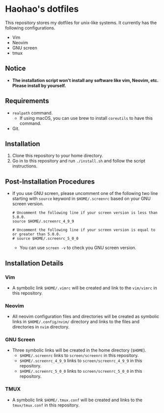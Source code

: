 # Haohao's dotfiles

This repository stores my dotfiles for unix-like systems. It currently has the
following configurations.

* Vim
* Neovim
* GNU screen
* tmux

## Notice

* **The installation script won't install any software like vim, Neovim, etc. Please install by yourself.**

## Requirements

* `realpath` command.
  * If using macOS, you can use brew to install `coreutils` to have this command.
* Git.

## Installation

1. Clone this repository to your home directory.
2. Go in to this repository and run `./install.sh` and follow the script instructions.

## Post-Installation Procedures

* If you use GNU screen, please uncomment one of the following two line starting with `source` keyword in `$HOME/.screenrc` based on your GNU screen version.

  ```=
  # Uncomment the following line if your screen version is less than 5.0.0.
  source $HOME/.screenrc_4_9_9

  # Uncomment the following line if your screen version is equal to or greater than 5.0.0.
  # source $HOME/.screenrc_5_0_0
  ```

  * You can use `screen -v` to check you GNU screen version.

## Installation Details

### Vim

* A symbolic link `$HOME/.vimrc` will be created and link to the `vim/vimrc` in this repository.

### Neovim

* All neovim configuration files and directories will be created as symbolic links in `$HOME/.config/nvim/` directory and links to the files and directories in `nvim` directory.

### GNU Screen

* Three symbolic links will be created in the home directory (`$HOME`).
  * `$HOME/.screenrc` links to `screen/screenrc` in this repository.
  * `$HOME/.screenrc_4_9_9` links to `screen/screenrc_4_9_9` in this repository.
  * `$HOME/.screenrc_5_0_0` links to `screen/screenrc_5_0_0` in this repository.

### TMUX

* A symbolic link `$HOME/.tmux.conf` will be created and links to the `tmux/tmux.conf` in this repository.
